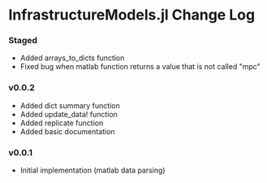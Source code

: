 InfrastructureModels.jl Change Log
==================================

### Staged
- Added arrays_to_dicts function
- Fixed bug when matlab function returns a value that is not called "mpc"

### v0.0.2
- Added dict summary function
- Added update_data! function
- Added replicate function
- Added basic documentation

### v0.0.1
- Initial implementation (matlab data parsing)
